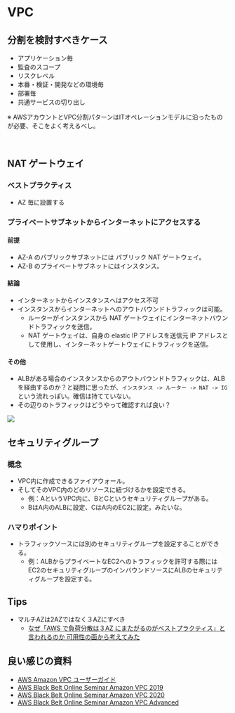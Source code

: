 # VPC
## 分割を検討すべきケース
- アプリケーション毎
- 監査のスコープ
- リスクレベル
- 本番・検証・開発などの環境毎
- 部署毎
- 共通サービスの切り出し

※ AWSアカウントとVPC分割パターンはITオペレーションモデルに沿ったものが必要、そこをよく考えるべし。

<br>

## NAT ゲートウェイ

### ベストプラクティス
- AZ 毎に設置する

### プライベートサブネットからインターネットにアクセスする

#### 前提
- AZ-A のパブリックサブネットには パブリック NAT ゲートウェイ。
- AZ-B のプライベートサブネットにはインスタンス。

#### 結論
- インターネットからインスタンスへはアクセス不可
- インスタンスからインターネットへのアウトバウンドトラフィックは可能。
  - ルーターがインスタンスから NAT ゲートウェイにインターネットバウンドトラフィックを送信。
  - NAT ゲートウェイは、自身の elastic IP アドレスを送信元 IP アドレスとして使用し、インターネットゲートウェイにトラフィックを送信。

#### その他
- ALBがある場合のインスタンスからのアウトバウンドトラフィックは、ALBを経由するのか？と疑問に思ったが、`インスタンス -> ルーター -> NAT -> IG` という流れっぽい。確信は持てていない。
- その辺りのトラフィックはどうやって確認すれば良い？

<img src="https://docs.aws.amazon.com/ja_jp/vpc/latest/userguide/images/nat-gateway-diagram.png">  

<br>

## セキュリティグループ
### 概念
- VPC内に作成できるファイアウォール。
- そしてそのVPC内のどのリソースに紐づけるかを設定できる。
  - 例：AというVPC内に、BとCというセキュリティグループがある。
  - BはA内のALBに設定、CはA内のEC2に設定。みたいな。 

### ハマりポイント
- トラフィックソースには別のセキュリティグループを設定することができる。
  - 例：ALBからプライベートなEC2へのトラフィックを許可する際にはEC2のセキュリティグループのインバウンドソースにALBのセキュリティグループを設定する。

## Tips
- マルチAZは2AZではなく３AZにすべき
  - [なぜ「AWS で負荷分散は３AZ にまたがるのがベストプラクティス」と言われるのか 可用性の面から考えてみた](https://dev.classmethod.jp/articles/202008-three-az-load-balancing/) 

## 良い感じの資料
- [AWS Amazon VPC ユーザーガイド](https://docs.aws.amazon.com/ja_jp/vpc/latest/userguide/what-is-amazon-vpc.html)
- [AWS Black Belt Online Seminar Amazon VPC 2019](https://youtu.be/aHEVvsk6pkI)
- [AWS Black Belt Online Seminar Amazon VPC 2020](https://youtu.be/JAzsGRS_o4c)
- [AWS Black Belt Online Seminar Amazon VPC Advanced](https://youtu.be/WCq_2-zkV44)


